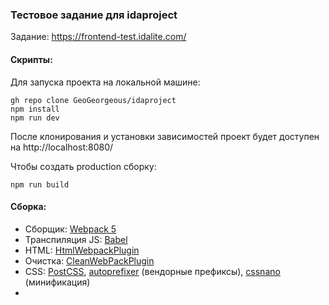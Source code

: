 ### Тестовое задание для idaproject
Задание: https://frontend-test.idalite.com/

#### Скрипты:
Для запуска проекта на локальной машине:
```
gh repo clone GeoGeorgeous/idaproject
npm install
npm run dev
```
После клонирования и установки зависимостей проект будет доступен на http://localhost:8080/

Чтобы создать production сборку:
```
npm run build
```

#### Сборка:
* Сборщик: [Webpack 5](https://webpack.js.org/)
* Транспиляция JS: [Babel](https://babeljs.io/)
* HTML: [HtmlWebpackPlugin](https://github.com/jantimon/html-webpack-plugin)
* Очистка: [CleanWebPackPlugin](https://github.com/johnagan/clean-webpack-plugin)
* CSS: [PostCSS](https://postcss.org/), [autoprefixer](https://github.com/postcss/autoprefixer) (вендорные префиксы), [cssnano](https://github.com/cssnano/cssnano) (минификация)
*



